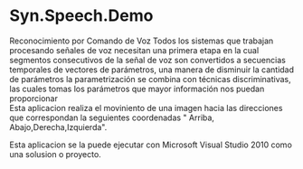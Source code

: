 # Syn.Speech.Demo
Reconocimiento por Comando de Voz
Todos los sistemas que trabajan procesando señales de voz necesitan una primera etapa en la cual segmentos consecutivos de la señal de voz son convertidos a secuencias temporales de vectores de parámetros, una manera de disminuir la cantidad de parámetros la parametrización se combina con técnicas discriminativas, las cuales tomas los parámetros que mayor información nos puedan proporcionar  
Esta aplicacion realiza el moviniento de una imagen hacia las direcciones que correspondan la seguientes coordenadas " Arriba, Abajo,Derecha,Izquierda".

Esta aplicacion  se la puede ejecutar con Microsoft Visual Studio 2010 
como una solusion o proyecto.
